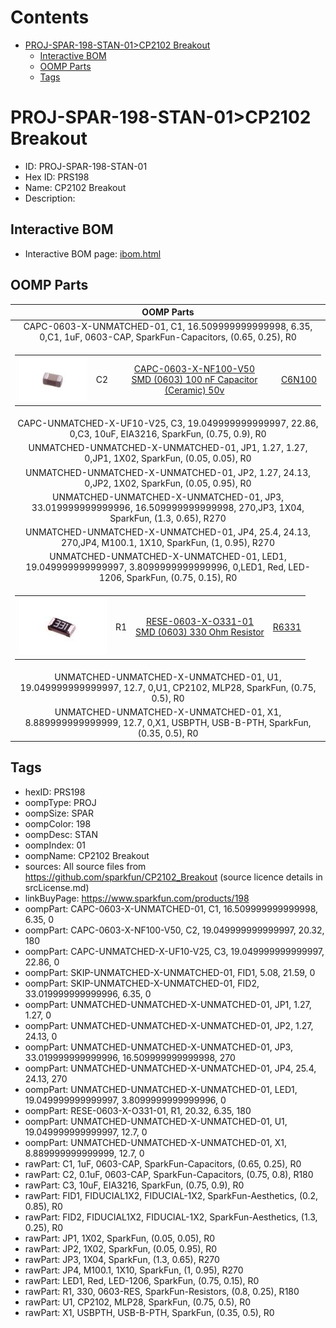 



Contents
========

* [PROJ-SPAR-198-STAN-01>CP2102 Breakout](#proj-spar-198-stan-01cp2102-breakout)
	* [Interactive BOM](#interactive-bom)
	* [OOMP Parts](#oomp-parts)
	* [Tags](#tags)

# PROJ-SPAR-198-STAN-01>CP2102 Breakout

- ID: PROJ-SPAR-198-STAN-01
- Hex ID: PRS198
- Name: CP2102 Breakout
- Description: 

## Interactive BOM

- Interactive BOM page: [ibom.html](kicad/bom/ibom.html)

## OOMP Parts
  

|OOMP Parts|
| :---: |
|CAPC-0603-X-UNMATCHED-01, C1, 16.509999999999998, 6.35, 0,C1, 1uF, 0603-CAP, SparkFun-Capacitors, (0.65, 0.25), R0|
|<table><tr><td>![CAPC-0603-X-NF100-V50](https://raw.githubusercontent.com/oomlout/oomlout_OOMP_parts/main/CAPC-0603-X-NF100-V50/image_140.jpg)</td><td> C2</td><td>[CAPC-0603-X-NF100-V50<br>SMD (0603) 100 nF Capacitor (Ceramic) 50v](https://github.com/oomlout/oomlout_OOMP_parts/tree/main/CAPC-0603-X-NF100-V50/)</td><td>[C6N100](https://github.com/oomlout/oomlout_OOMP_parts/tree/main/CAPC-0603-X-NF100-V50/)</td></tr></table>|
|CAPC-UNMATCHED-X-UF10-V25, C3, 19.049999999999997, 22.86, 0,C3, 10uF, EIA3216, SparkFun, (0.75, 0.9), R0|
|UNMATCHED-UNMATCHED-X-UNMATCHED-01, JP1, 1.27, 1.27, 0,JP1, 1X02, SparkFun, (0.05, 0.05), R0|
|UNMATCHED-UNMATCHED-X-UNMATCHED-01, JP2, 1.27, 24.13, 0,JP2, 1X02, SparkFun, (0.05, 0.95), R0|
|UNMATCHED-UNMATCHED-X-UNMATCHED-01, JP3, 33.019999999999996, 16.509999999999998, 270,JP3, 1X04, SparkFun, (1.3, 0.65), R270|
|UNMATCHED-UNMATCHED-X-UNMATCHED-01, JP4, 25.4, 24.13, 270,JP4, M100.1, 1X10, SparkFun, (1, 0.95), R270|
|UNMATCHED-UNMATCHED-X-UNMATCHED-01, LED1, 19.049999999999997, 3.8099999999999996, 0,LED1, Red, LED-1206, SparkFun, (0.75, 0.15), R0|
|<table><tr><td>![RESE-0603-X-O331-01](https://raw.githubusercontent.com/oomlout/oomlout_OOMP_parts/main/RESE-0603-X-O331-01/image_140.jpg)</td><td> R1</td><td>[RESE-0603-X-O331-01<br>SMD (0603) 330 Ohm Resistor](https://github.com/oomlout/oomlout_OOMP_parts/tree/main/RESE-0603-X-O331-01/)</td><td>[R6331](https://github.com/oomlout/oomlout_OOMP_parts/tree/main/RESE-0603-X-O331-01/)</td></tr></table>|
|UNMATCHED-UNMATCHED-X-UNMATCHED-01, U1, 19.049999999999997, 12.7, 0,U1, CP2102, MLP28, SparkFun, (0.75, 0.5), R0|
|UNMATCHED-UNMATCHED-X-UNMATCHED-01, X1, 8.889999999999999, 12.7, 0,X1, USBPTH, USB-B-PTH, SparkFun, (0.35, 0.5), R0|

## Tags

- hexID: PRS198
- oompType: PROJ
- oompSize: SPAR
- oompColor: 198
- oompDesc: STAN
- oompIndex: 01
- oompName: CP2102 Breakout
- sources: All source files from https://github.com/sparkfun/CP2102_Breakout (source licence details in srcLicense.md)
- linkBuyPage: https://www.sparkfun.com/products/198
- oompPart: CAPC-0603-X-UNMATCHED-01, C1, 16.509999999999998, 6.35, 0
- oompPart: CAPC-0603-X-NF100-V50, C2, 19.049999999999997, 20.32, 180
- oompPart: CAPC-UNMATCHED-X-UF10-V25, C3, 19.049999999999997, 22.86, 0
- oompPart: SKIP-UNMATCHED-X-UNMATCHED-01, FID1, 5.08, 21.59, 0
- oompPart: SKIP-UNMATCHED-X-UNMATCHED-01, FID2, 33.019999999999996, 6.35, 0
- oompPart: UNMATCHED-UNMATCHED-X-UNMATCHED-01, JP1, 1.27, 1.27, 0
- oompPart: UNMATCHED-UNMATCHED-X-UNMATCHED-01, JP2, 1.27, 24.13, 0
- oompPart: UNMATCHED-UNMATCHED-X-UNMATCHED-01, JP3, 33.019999999999996, 16.509999999999998, 270
- oompPart: UNMATCHED-UNMATCHED-X-UNMATCHED-01, JP4, 25.4, 24.13, 270
- oompPart: UNMATCHED-UNMATCHED-X-UNMATCHED-01, LED1, 19.049999999999997, 3.8099999999999996, 0
- oompPart: RESE-0603-X-O331-01, R1, 20.32, 6.35, 180
- oompPart: UNMATCHED-UNMATCHED-X-UNMATCHED-01, U1, 19.049999999999997, 12.7, 0
- oompPart: UNMATCHED-UNMATCHED-X-UNMATCHED-01, X1, 8.889999999999999, 12.7, 0
- rawPart: C1, 1uF, 0603-CAP, SparkFun-Capacitors, (0.65, 0.25), R0
- rawPart: C2, 0.1uF, 0603-CAP, SparkFun-Capacitors, (0.75, 0.8), R180
- rawPart: C3, 10uF, EIA3216, SparkFun, (0.75, 0.9), R0
- rawPart: FID1, FIDUCIAL1X2, FIDUCIAL-1X2, SparkFun-Aesthetics, (0.2, 0.85), R0
- rawPart: FID2, FIDUCIAL1X2, FIDUCIAL-1X2, SparkFun-Aesthetics, (1.3, 0.25), R0
- rawPart: JP1, 1X02, SparkFun, (0.05, 0.05), R0
- rawPart: JP2, 1X02, SparkFun, (0.05, 0.95), R0
- rawPart: JP3, 1X04, SparkFun, (1.3, 0.65), R270
- rawPart: JP4, M100.1, 1X10, SparkFun, (1, 0.95), R270
- rawPart: LED1, Red, LED-1206, SparkFun, (0.75, 0.15), R0
- rawPart: R1, 330, 0603-RES, SparkFun-Resistors, (0.8, 0.25), R180
- rawPart: U1, CP2102, MLP28, SparkFun, (0.75, 0.5), R0
- rawPart: X1, USBPTH, USB-B-PTH, SparkFun, (0.35, 0.5), R0
